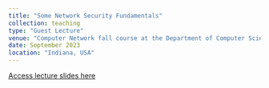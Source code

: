 ```yaml
---
title: "Some Network Security Fundamentals"
collection: teaching
type: "Guest Lecture"
venue: "Computer Network fall course at the Department of Computer Science, Purdue University"
date: September 2023
location: "Indiana, USA"
---
```

[Access lecture slides here](https://docs.google.com/presentation/d/1fsEMr4w102dIptbzugbubK27_LuoNGhQP3G69pzKzlA/edit?usp=sharing)
